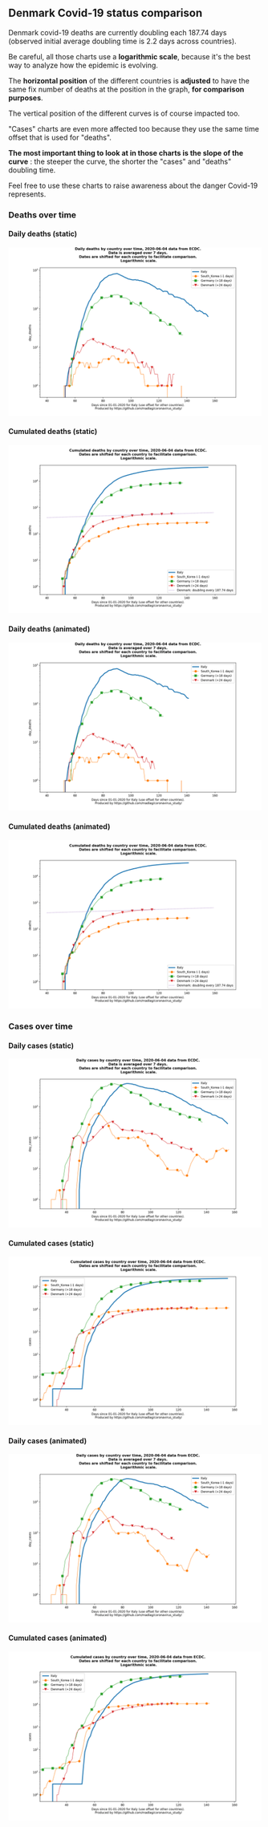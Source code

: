 ## Denmark Covid-19 status comparison 

Denmark covid-19 deaths are currently doubling each 187.74 days (observed initial average doubling time is 2.2 days across countries).



Be careful, all those charts use a **logarithmic scale**, because it's the best way to analyze how the epidemic is evolving.
 
The **horizontal position** of the different countries is **adjusted** to have the same fix number of deaths at the position in the graph, **for comparison purposes**.

The vertical position of the different curves is of course impacted too.

"Cases" charts are even more affected too because they use the same time offset that is used for "deaths".

**The most important thing to look at in those charts is the slope of the curve** : the steeper the curve, the shorter the "cases" and "deaths" doubling time.

Feel free to use these charts to raise awareness about the danger Covid-19 represents. 


 
### Deaths over time
 
#### Daily deaths (static)
![Denmark covid-19 daily deaths static chart](https://raw.githubusercontent.com/madlag/coronavirus_study/master/notebooks/graphs/2020-06-04/countries/Denmark/2020-06-04_Denmark_day_deaths.png "Denmark covid-19 day_deaths static chart")   
 
#### Cumulated deaths (static)
![Denmark covid-19 cumulated deaths static chart](https://raw.githubusercontent.com/madlag/coronavirus_study/master/notebooks/graphs/2020-06-04/countries/Denmark/2020-06-04_Denmark_deaths.png "Denmark covid-19 deaths static chart")   
 
#### Daily deaths (animated)
![Denmark covid-19 daily deaths animated chart](https://raw.githubusercontent.com/madlag/coronavirus_study/master/notebooks/graphs/2020-06-04/countries/Denmark/2020-06-04_Denmark_day_deaths.gif "Denmark covid-19 day_deaths animated chart")   
 
#### Cumulated deaths (animated)
![Denmark covid-19 cumulated deaths animated chart](https://raw.githubusercontent.com/madlag/coronavirus_study/master/notebooks/graphs/2020-06-04/countries/Denmark/2020-06-04_Denmark_deaths.gif "Denmark covid-19 deaths animated chart")   

 
### Cases over time
 
#### Daily cases (static)
![Denmark covid-19 daily cases static chart](https://raw.githubusercontent.com/madlag/coronavirus_study/master/notebooks/graphs/2020-06-04/countries/Denmark/2020-06-04_Denmark_day_cases.png "Denmark covid-19 day_cases static chart")   
 
#### Cumulated cases (static)
![Denmark covid-19 cumulated cases static chart](https://raw.githubusercontent.com/madlag/coronavirus_study/master/notebooks/graphs/2020-06-04/countries/Denmark/2020-06-04_Denmark_cases.png "Denmark covid-19 cases static chart")   
 
#### Daily cases (animated)
![Denmark covid-19 daily cases animated chart](https://raw.githubusercontent.com/madlag/coronavirus_study/master/notebooks/graphs/2020-06-04/countries/Denmark/2020-06-04_Denmark_day_cases.gif "Denmark covid-19 day_cases animated chart")   
 
#### Cumulated cases (animated)
![Denmark covid-19 cumulated cases animated chart](https://raw.githubusercontent.com/madlag/coronavirus_study/master/notebooks/graphs/2020-06-04/countries/Denmark/2020-06-04_Denmark_cases.gif "Denmark covid-19 cases animated chart")   

